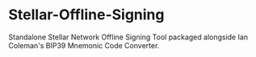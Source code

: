 # Stellar-Offline-Signing
Standalone Stellar Network Offline Signing Tool packaged alongside Ian Coleman's BIP39 Mnemonic Code Converter.
